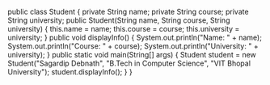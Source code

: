 public class Student {
    private String name;
    private String course;
    private String university;
    public Student(String name, String course, String university) {
        this.name = name;
        this.course = course;
        this.university = university;
    }
    public void displayInfo() {
        System.out.println("Name: " + name);
        System.out.println("Course: " + course);
        System.out.println("University: " + university);
    }
    public static void main(String[] args) {
        Student student = new Student("Sagardip Debnath", "B.Tech in Computer Science", "VIT Bhopal University");
        student.displayInfo();
    }
}



